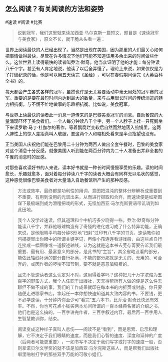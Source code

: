 ## 怎么阅读？有关阅读的方法和姿势
#速读 #阅读 #比赛
> 说到冠军，我们这里就来读加西亚·马尔克斯一篇短文，题目是《速读冠军与美食家》​，原文不长，就干脆从头看一遍：

世界上阅读最快的人已经出现了。当然是出现在美国，因为那里的人们最关心如何把事情做得最快，尽管在许多情况下他们可能不知道该用多余出来的时间做些什么。这位世界上读得最快的读者叫乔治·默奇。他当众证明了他的才能：每分钟读八千个字。甚至有人肯定地说，他读了以后全弄懂了。理论上来说，如果仅仅是为了打破纪录的话，他是可以用五天读完《圣经》​，可以在春假期间读完《大英百科全书》的。

每天都会产生各式各样的冠军，虽然也许是无关紧要活动中毫无用处的冠军赛的冠军。重要的是要在最短时间内达到最大的数量，来与占用很长时间的传统消遣的魅力相抗衡，与不慌不忙地做事的乐趣相抗衡。比如说，美食冠军。

与世界上读最快的读者此一消息一道传来的是巴黎美食冠军的消息。自助餐馆的大量涌现吓坏了美食者们。一个人每分钟读八千个字，另一个人脖子上挂一只死鹅坐下来读罗歇·马丁·杜伽尔的著作，等着鹅腐烂变软后自然而然地落入煎锅里。这两人脾性上的惊人差距真叫人敬服，要这两个人和睦相处看来是半点指望也没有。

正当美国人庆祝他们能在巴黎用二十分钟为两百人做出全套午餐时，巴黎的美食家对这个消息十分反感，就像美国人听到能在两百分钟内为二十人准备出并非全套的午餐的消息时的反感。

对那些喜欢读好书的人来说，读本好书就是一种长时间慢慢享受的乐趣。读的时间愈长，乐趣就愈多，面对着每分钟读八千字的读者大概会有同样无以名状的感觉，这种感觉很像巴黎美食者对大量涌入自助餐馆所产生的那种反感。

> 方法或效率，最终都是功利性的用词，意图把混沌的整体分辨解析成重要到不重要、有用到没用的光谱出来，从而进行撷取和合弃，而速读便是如斯图谋下最极端到成为滑稽把戏的形式，无怪加西亚·马尔克斯要语带讥诮到如此田地。

> 我个人没学过速读，但其道理和个中机巧多少晓得一些。乔治·默奇每分钟能读八千字，并非他眼球构造有了奇怪的进化或习成了什么特异功能，正确来说，是他眼睛平均每分钟S形地“扫射”过印有八千字的书页，速读教你如何捕捉冒出你眼中的所谓关键字词，再像小孩连连看游戏般，由这些点自行连接成一幅图像或一道叙述轴线，认为这就是这本书去芜存菁要告诉我们最重要、最有用、最富意义的部分，是此书的“主旨”​，其余省略没看的部分，能依此轴线补满的部分自行补满，不能的部分那就是无关的、无用的、可合弃的，或因作者的啰唆不知节制，要不就是恶意骗稿费的。

> 且先不管速读者这么认定对不对，这用得着学吗？这种把几十万字浓缩为五百字的野蛮方式，我个人任职于出版社，天天得帮所有人做的便是这么件无聊但不做不成的事，我们的工作成果就印在每本书的内折页或封底，你只要随便走进哪家书店，拿起任一本你想快速知道其大致内容的书，不要钱，更不必学速读，十分钟内你至少可“看完”五六本书，比乔治·默奇还快还有效率。不然，你也可花点小钱买两本坊间所谓的一百本经典名著的介绍之书，他们也是这么搞的，一百字讲完作者，三百字叙述内容，最后再一百字用人生智慧教训你，结束。

> 阅读变成这种样子真叫人悲伤——阅读不是“看到”​，而是思索、启示和理解，它不决定于我们眼睛的速度，而是我们心智的速度、深度和延伸的广度（后两者可能更重要）​，一如书写不决定于我们写字或打字的速度一般，否则拿诺贝尔文学奖的就不该是加西亚·马尔克斯这些人，而是帮我们出版社噼里啪啦打字的那些双手万能的可敬小姐们。